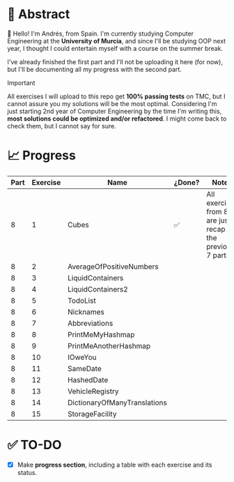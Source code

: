 # 💬 Abstract

👋 Hello! I'm Andrés, from Spain. I'm currently studying Computer Engineering at the **University of Murcia**, and since I'll be studying OOP next year, I thought I could entertain myself with a course on the summer break.

I've already finished the first part and I'll not be uploading it here (for now), but I'll be documenting all my progress with the second part.

> [!IMPORTANT]
> All exercises I will upload to this repo get **100% passing tests** on TMC, but I cannot assure you my solutions will be the most optimal. Considering I'm just starting 2nd year of Computer Engineering by the time I'm writing this, **most solutions could be optimized and/or refactored**. I might come back to check them, but I cannot say for sure.

# 📈 Progress

| Part | Exercise | Name                         | ¿Done? | Notes |
| ---- | -------- | ---------------------------- | ------ | ----- |
| 8    | 1        | Cubes                        | ✅     | All exercises from 8 are just a recap for the previous 7 parts |
| 8    | 2        | AverageOfPositiveNumbers     |        |
| 8    | 3        | LiquidContainers             |        |
| 8    | 4        | LiquidContainers2            |        |
| 8    | 5        | TodoList                     |        |
| 8    | 6        | Nicknames                    |        |
| 8    | 7        | Abbreviations                |        |
| 8    | 8        | PrintMeMyHashmap             |        |
| 8    | 9        | PrintMeAnotherHashmap        |        |
| 8    | 10       | IOweYou                      |        |
| 8    | 11       | SameDate                     |        |
| 8    | 12       | HashedDate                   |        |
| 8    | 13       | VehicleRegistry              |        |
| 8    | 14       | DictionaryOfManyTranslations |        |
| 8    | 15       | StorageFacility              |        |

# ✅ TO-DO

- [x] Make **progress section**, including a table with each exercise and its status.
